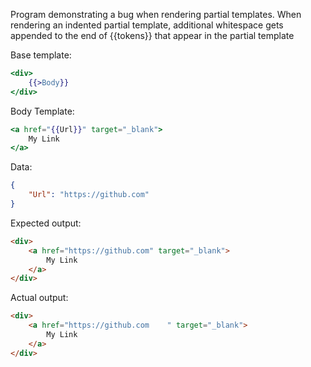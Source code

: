 Program demonstrating a bug when rendering partial templates.
When rendering an indented partial template, additional whitespace gets appended to the end of {{tokens}}
that appear in the partial template

Base template:
```mustache
<div>
    {{>Body}}
</div>
```

Body Template:
```mustache
<a href="{{Url}}" target="_blank">
    My Link
</a>
```

Data:
```json
{
    "Url": "https://github.com"
}
```

Expected output:
```html
<div>
    <a href="https://github.com" target="_blank">
        My Link
    </a>
</div>
```

Actual output:
```html
<div>
    <a href="https://github.com    " target="_blank">
        My Link
    </a>
</div>
```